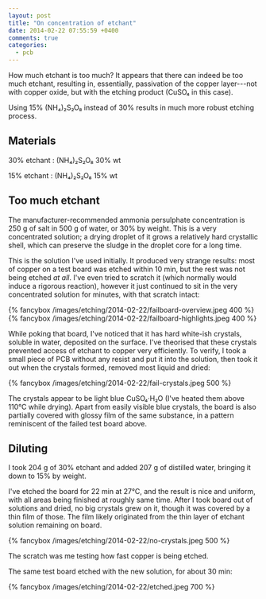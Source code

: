 ```yaml
---
layout: post
title: "On concentration of etchant"
date: 2014-02-22 07:55:59 +0400
comments: true
categories:
  - pcb
---
```


How much etchant is too much? It appears that there can indeed be too much etchant,
resulting in, essentially, passivation of the copper layer---not with copper oxide, but
with the etching product (CuSO₄ in this case).

Using 15% (NH₄)₂S₂O₈ instead of 30% results in much more robust etching process.

<!-- more -->


Materials
---------

30% etchant
: (NH₄)₂S₂O₈ 30% wt

15% etchant
: (NH₄)₂S₂O₈ 15% wt

Too much etchant
----------------

The manufacturer-recommended ammonia persulphate concentration is 250 g of salt in 500 g of
water, or 30% by weight. This is a very concentrated solution; a drying droplet of it grows
a relatively hard crystallic shell, which can preserve the sludge in the droplet core for a long
time.

This is the solution I've used initially. It produced very strange results: most of copper on
a test board was etched within 10 min, but the rest was not being etched _at all_. I've even tried
to scratch it (which normally would induce a rigorous reaction), however it just continued to sit
in the very concentrated solution for minutes, with that scratch intact:

{% fancybox /images/etching/2014-02-22/failboard-overview.jpeg 400 %}
{% fancybox /images/etching/2014-02-22/failboard-highlights.jpeg 400 %}

While poking that board, I've noticed that it has hard white-ish crystals, soluble in water,
deposited on the surface. I've theorised that these crystals prevented access of etchant to
copper very efficiently. To verify, I took a small piece of PCB without any resist and put
it into the solution, then took it out when the crystals formed, removed most liquid and dried:

{% fancybox /images/etching/2014-02-22/fail-crystals.jpeg 500 %}

The crystals appear to be light blue CuSO₄·H₂O (I've heated them above 110°C while drying).
Apart from easily visible blue crystals, the board is also partially covered with glossy film
of the same substance, in a pattern reminiscent of the failed test board above.

Diluting
--------

I took 204 g of 30% etchant and added 207 g of distilled water, bringing it down to 15% by weight.

I've etched the board for 22 min at 27°C, and the result is nice and uniform, with all areas
being finished at roughly same time. After I took board out of solutions and dried, no big crystals
grew on it, though it was covered by a thin film of those. The film likely originated from the thin
layer of etchant solution remaining on board.

{% fancybox /images/etching/2014-02-22/no-crystals.jpeg 500 %}

The scratch was me testing how fast copper is being etched.

The same test board etched with the new solution, for about 30 min:

{% fancybox /images/etching/2014-02-22/etched.jpeg 700 %}
